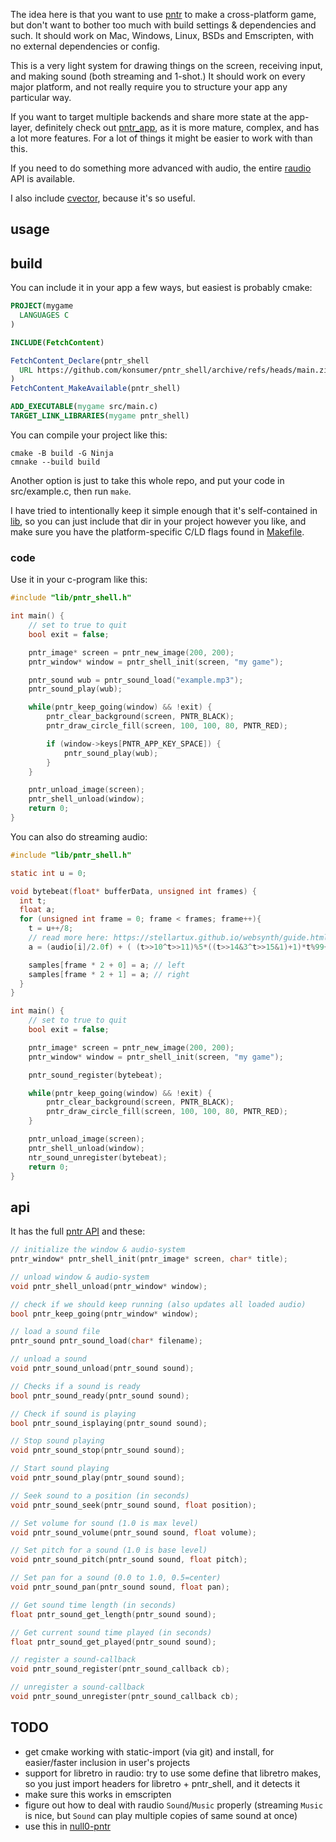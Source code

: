 The idea here is that you want to use [pntr](https://github.com/robloach/pntr) to make a cross-platform game, but don't want to bother too much with build settings & dependencies and such. It should work on Mac, Windows, Linux, BSDs and Emscripten, with no external dependencies or config.

This is a very light system for drawing things on the screen, receiving input, and making sound (both streaming and 1-shot.) It should work on every major platform, and not really require you to structure your app any particular way.

If you want to target multiple backends and share more state at the app-layer, definitely check out [pntr_app](https://github.com/robloach/pntr_app), as it is more mature, complex, and has a lot more features. For a lot of things it might be easier to work with than this.

If you need to do something more advanced with audio, the entire [raudio](https://github.com/raysan5/raudio) API is available.

I also include [cvector](https://github.com/eteran/c-vector), because it's so useful.

## usage

## build

You can include it in your app a few ways, but easiest is probably cmake:

```cmake
PROJECT(mygame
  LANGUAGES C
)

INCLUDE(FetchContent)

FetchContent_Declare(pntr_shell
  URL https://github.com/konsumer/pntr_shell/archive/refs/heads/main.zip
)
FetchContent_MakeAvailable(pntr_shell)

ADD_EXECUTABLE(mygame src/main.c)
TARGET_LINK_LIBRARIES(mygame pntr_shell)
```

You can compile your project like this:

```
cmake -B build -G Ninja
cmnake --build build
```

Another option is just to take this whole repo, and put your code in src/example.c, then run `make`.

I have tried to intentionally keep it simple enough that it's self-contained in [lib](src/lib), so you can just include that dir in your project however you like, and make sure you have the platform-specific C/LD flags found in [Makefile](Makefile).

### code


Use it in your c-program like this:

```c
#include "lib/pntr_shell.h"

int main() {
    // set to true to quit
    bool exit = false;

    pntr_image* screen = pntr_new_image(200, 200);
    pntr_window* window = pntr_shell_init(screen, "my game");

    pntr_sound wub = pntr_sound_load("example.mp3");
    pntr_sound_play(wub);

    while(pntr_keep_going(window) && !exit) {
        pntr_clear_background(screen, PNTR_BLACK);
        pntr_draw_circle_fill(screen, 100, 100, 80, PNTR_RED);

        if (window->keys[PNTR_APP_KEY_SPACE]) {
            pntr_sound_play(wub);
        }
    }

    pntr_unload_image(screen);
    pntr_shell_unload(window);
    return 0;
}

```

You can also do streaming audio:

```c
#include "lib/pntr_shell.h"

static int u = 0;

void bytebeat(float* bufferData, unsigned int frames) {
  int t;
  float a;
  for (unsigned int frame = 0; frame < frames; frame++){
    t = u++/8;
    // read more here: https://stellartux.github.io/websynth/guide.html
    a = (audio[i]/2.0f) + ( (t>>10^t>>11)%5*((t>>14&3^t>>15&1)+1)*t%99+((3+(t>>14&3)-(t>>16&1))/3*t%99&64) / 2048.0f);

    samples[frame * 2 + 0] = a; // left
    samples[frame * 2 + 1] = a; // right
  }
}

int main() {
    // set to true to quit
    bool exit = false;

    pntr_image* screen = pntr_new_image(200, 200);
    pntr_window* window = pntr_shell_init(screen, "my game");

    pntr_sound_register(bytebeat);

    while(pntr_keep_going(window) && !exit) {
        pntr_clear_background(screen, PNTR_BLACK);
        pntr_draw_circle_fill(screen, 100, 100, 80, PNTR_RED);
    }

    pntr_unload_image(screen);
    pntr_shell_unload(window);
    ntr_sound_unregister(bytebeat);
    return 0;
}
```


## api
It has the full [pntr API](https://github.com/RobLoach/pntr) and these:

```c
// initialize the window & audio-system
pntr_window* pntr_shell_init(pntr_image* screen, char* title);

// unload window & audio-system
void pntr_shell_unload(pntr_window* window);

// check if we should keep running (also updates all loaded audio)
bool pntr_keep_going(pntr_window* window);

// load a sound file
pntr_sound pntr_sound_load(char* filename);

// unload a sound
void pntr_sound_unload(pntr_sound sound);

// Checks if a sound is ready
bool pntr_sound_ready(pntr_sound sound);

// Check if sound is playing
bool pntr_sound_isplaying(pntr_sound sound);

// Stop sound playing
void pntr_sound_stop(pntr_sound sound);

// Start sound playing
void pntr_sound_play(pntr_sound sound);

// Seek sound to a position (in seconds)
void pntr_sound_seek(pntr_sound sound, float position);

// Set volume for sound (1.0 is max level)
void pntr_sound_volume(pntr_sound sound, float volume);

// Set pitch for a sound (1.0 is base level)
void pntr_sound_pitch(pntr_sound sound, float pitch);

// Set pan for a sound (0.0 to 1.0, 0.5=center)
void pntr_sound_pan(pntr_sound sound, float pan);

// Get sound time length (in seconds)
float pntr_sound_get_length(pntr_sound sound);

// Get current sound time played (in seconds)
float pntr_sound_get_played(pntr_sound sound);

// register a sound-callback
void pntr_sound_register(pntr_sound_callback cb);

// unregister a sound-callback
void pntr_sound_unregister(pntr_sound_callback cb);
```


## TODO

- get cmake working with static-import (via git) and install, for easier/faster inclusion in user's projects
- support for libretro in raudio: try to use some define that libretro makes, so you just import headers for libretro + pntr_shell, and it detects it
- make sure this works in emscripten
- figure out how to deal with raudio `Sound`/`Music` properly (streaming `Music` is nice, but `Sound` can play multiple copies of same sound at once)
- use this in [null0-pntr](https://github.com/konsumer/null0-pntr)
